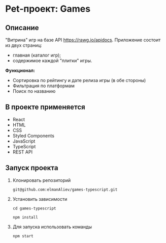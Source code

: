 # Pet-проект: Games

## Описание
"Витрина" игр на базе API https://rawg.io/apidocs.
Приложение состоит из двух страниц:
* главная (каталог игр);
* содержимое каждой "плитки" игры.

**Функционал:**
* Сортировка по рейтингу и дате релиза игры (в обе стороны)
* Фильтрация по платформам
* Поиск по названию

## В проекте применяется
* React
* HTML
* CSS
* Styled Components
* JavaScript
* TypeScript
* REST API

## Запуск проекта

1. Клонировать репозиторий

    `git@github.com:elmanAliev/games-typescript.git`

2. Установить зависимости

    `cd games-typescript`
    
    `npm install`

3. Для запуска использовать команды

    `npm start`